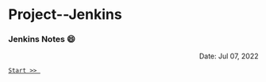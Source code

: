 # Project--Jenkins
<div> <h3> Jenkins Notes 😄</h3> <div align="right"> Date: Jul 07, 2022</div></div>  

[```Start >> ```](/Installation/README.md)